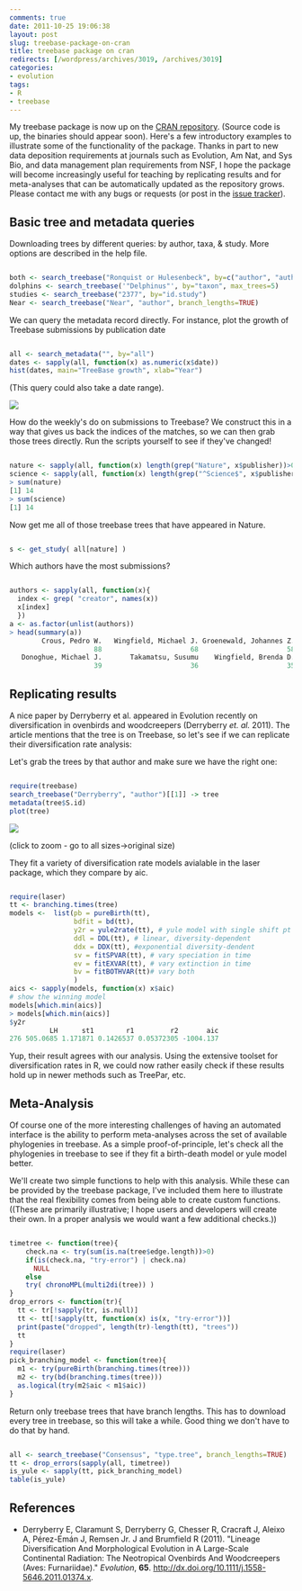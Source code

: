 ```yaml
---
comments: true
date: 2011-10-25 19:06:38
layout: post
slug: treebase-package-on-cran
title: treebase package on cran
redirects: [/wordpress/archives/3019, /archives/3019]
categories:
- evolution
tags:
- R
- treebase
---
```


My treebase package is now up on the [CRAN repository](http://cran.r-project.org/web/packages/treebase/). (Source code is up, the binaries should appear soon). Here's a few introductory examples to illustrate some of the functionality of the package. Thanks in part to new data deposition requirements at journals such as Evolution, Am Nat, and Sys Bio, and data management plan requirements from NSF, I hope the package will become increasingly useful for teaching by replicating results and for meta-analyses that can be automatically updated as the repository grows. Please contact me with any bugs or requests (or post in the [issue tracker](https://github.com/cboettig/treeBASE/issues?sort=created&direction=desc&state=open)).


## Basic tree and metadata queries


Downloading trees by different queries: by author, taxa, & study. More options are described in the help file.


```R

both <- search_treebase("Ronquist or Hulesenbeck", by=c("author", "author"))
dolphins <- search_treebase('"Delphinus"', by="taxon", max_trees=5)
studies <- search_treebase("2377", by="id.study")
Near <- search_treebase("Near", "author", branch_lengths=TRUE)

```


We can query the metadata record directly. For instance, plot the growth of Treebase submissions by publication date


```R

all <- search_metadata("", by="all")
dates <- sapply(all, function(x) as.numeric(x$date))
hist(dates, main="TreeBase growth", xlab="Year")

```


(This query could also take a date range).

![]( http://farm7.staticflickr.com/6221/6280258573_0c01c06c91_o.png )


How do the weekly's do on submissions to Treebase? We construct this in a way that gives us back the indices of the matches, so we can then grab those trees directly. Run the scripts yourself to see if they've changed!


```R

nature <- sapply(all, function(x) length(grep("Nature", x$publisher))>0)
science <- sapply(all, function(x) length(grep("^Science$", x$publisher))>0)
> sum(nature)
[1] 14
> sum(science)
[1] 14

```


Now get me all of those treebase trees that have appeared in Nature.


```R

s <- get_study( all[nature] )

```


Which authors have the most submissions?


```R

authors <- sapply(all, function(x){
  index <- grep( "creator", names(x))
  x[index]
  })
a <- as.factor(unlist(authors))
> head(summary(a))
        Crous, Pedro W.   Wingfield, Michael J. Groenewald, Johannes Z.
                     88                      68                      58
   Donoghue, Michael J.       Takamatsu, Susumu    Wingfield, Brenda D.
                     39                      36                      35

```



## Replicating results


A nice paper by Derryberry et al. appeared in Evolution recently on diversification in ovenbirds and woodcreepers (Derryberry _et. al._ 2011). The article mentions that the tree is on Treebase, so let's see if we can replicate their diversification rate analysis:

Let's grab the trees by that author and make sure we have the right one:


```R

require(treebase)
search_treebase("Derryberry", "author")[[1]] -> tree
metadata(tree$S.id)
plot(tree)

```


![]( http://farm7.staticflickr.com/6117/6280770968_483816528a_o.png )


(click to zoom - go to all sizes->original size)

They fit a variety of diversification rate models avialable in the laser package, which they compare by aic.


```R

require(laser)
tt <- branching.times(tree)
models <-  list(pb = pureBirth(tt),
                bdfit = bd(tt),
                y2r = yule2rate(tt), # yule model with single shift pt
                ddl = DDL(tt), # linear, diversity-dependent
                ddx = DDX(tt), #exponential diversity-dendent
                sv = fitSPVAR(tt), # vary speciation in time
                ev = fitEXVAR(tt), # vary extinction in time
                bv = fitBOTHVAR(tt)# vary both
                )
aics <- sapply(models, function(x) x$aic)
# show the winning model
models[which.min(aics)]
> models[which.min(aics)]
$y2r
          LH      st1        r1         r2       aic
276 505.0685 1.171871 0.1426537 0.05372305 -1004.137

```


Yup, their result agrees with our analysis. Using the extensive toolset for diversification rates in R, we could now rather easily check if these results hold up in newer methods such as TreePar, etc.


## Meta-Analysis


Of course one of the more interesting challenges of having an automated interface is the ability to perform meta-analyses across the set of available phylogenies in treebase. As a simple proof-of-principle, let's check all the phylogenies in treebase to see if they fit a birth-death model or yule model better.

We'll create two simple functions to help with this analysis. While these can be provided by the treebase package, I've included them here to illustrate that the real flexibility comes from being able to create custom functions. ((These are primarily illustrative; I hope users and developers will create their own. In a proper analysis we would want a few additional checks.))


```R

timetree <- function(tree){
    check.na <- try(sum(is.na(tree$edge.length))>0)
    if(is(check.na, "try-error") | check.na)
      NULL
    else
    try( chronoMPL(multi2di(tree)) )
}
drop_errors <- function(tr){
  tt <- tr[!sapply(tr, is.null)]
  tt <- tt[!sapply(tt, function(x) is(x, "try-error"))]
  print(paste("dropped", length(tr)-length(tt), "trees"))
  tt
}
require(laser)
pick_branching_model <- function(tree){
  m1 <- try(pureBirth(branching.times(tree)))
  m2 <- try(bd(branching.times(tree)))
  as.logical(try(m2$aic < m1$aic))
}

```


Return only treebase trees that have branch lengths. This has to download every tree in treebase, so this will take a while. Good thing we don't have to do that by hand.


```R

all <- search_treebase("Consensus", "type.tree", branch_lengths=TRUE)
tt <- drop_errors(sapply(all, timetree))
is_yule <- sapply(tt, pick_branching_model)
table(is_yule)

```


## References


- Derryberry E, Claramunt S, Derryberry G, Chesser R, Cracraft J, Aleixo A, Pérez-Emán J, Remsen Jr. J and Brumfield R (2011).
"Lineage Diversification And Morphological Evolution in A Large-Scale Continental Radiation: The Neotropical Ovenbirds And Woodcreepers (Aves: Furnariidae)."
*Evolution*, **65**.
<a href="http://dx.doi.org/10.1111/j.1558-5646.2011.01374.x">http://dx.doi.org/10.1111/j.1558-5646.2011.01374.x</a>.
